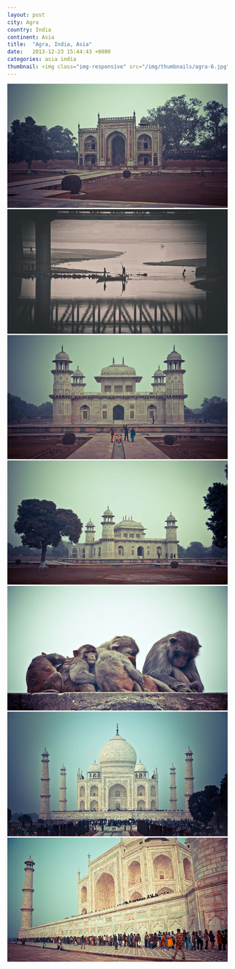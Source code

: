```yaml
---
layout: post
city: Agra
country: India
continent: Asia
title:  "Agra, India, Asia"
date:   2013-12-23 15:44:43 +0000
categories: asia india
thumbnail: <img class="img-responsive" src="/img/thumbnails/agra-6.jpg" alt="Agra India" />
---
```


<div class="img-container">
	<img class="img-responsive" src="/img/countries/india/agra-1.jpg" alt="Agra, India, Asia"/>
	<img class="img-responsive" src="/img/countries/india/agra-2.jpg" alt="Agra, India, Asia"/>
	<img class="img-responsive" src="/img/countries/india/agra-3.jpg" alt="Agra, India, Asia"/>
	<img class="img-responsive" src="/img/countries/india/agra-4.jpg" alt="Agra, India, Asia"/>
	<img class="img-responsive" src="/img/countries/india/agra-5.jpg" alt="Agra, India, Asia"/>
	<img class="img-responsive" src="/img/countries/india/agra-6.jpg" alt="Agra, India, Asia"/>
	<img class="img-responsive" src="/img/countries/india/agra-7.jpg" alt="Agra, India, Asia"/>
</div>
